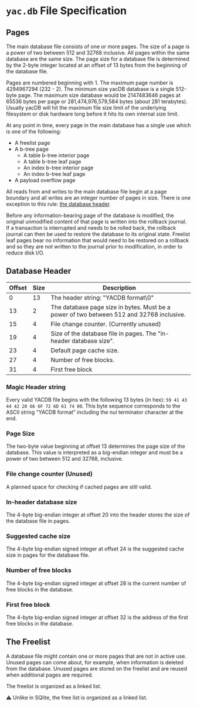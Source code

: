 # `yac.db` File Specification

## Pages

The main database file consists of one or more pages. The size of a page is a power of two between 512 and 32768 inclusive. All pages within the same database are the same size. The page size for a database file is determined by the 2-byte integer located at an offset of 13 bytes from the beginning of the database file.

Pages are numbered beginning with 1. The maximum page number is 4294967294 (232 - 2). The minimum size yacDB database is a single 512-byte page. The maximum size database would be 2147483646 pages at 65536 bytes per page or 281,474,976,579,584 bytes (about 281 terabytes). Usually yacDB will hit the maximum file size limit of the underlying filesystem or disk hardware long before it hits its own internal size limit.

At any point in time, every page in the main database has a single use which is one of the following:

- A freelist page
- A b-tree page
  - A table b-tree interior page
  - A table b-tree leaf page
  - An index b-tree interior page
  - An index b-tree leaf page
- A payload overflow page

All reads from and writes to the main database file begin at a page boundary and all writes are an integer number of pages in size. There is one exception to this rule: [the database header](#the-database-header).

Before any information-bearing page of the database is modified, the original unmodified content of that page is written into the rollback journal. If a transaction is interrupted and needs to be rolled back, the rollback journal can then be used to restore the database to its original state. Freelist leaf pages bear no information that would need to be restored on a rollback and so they are not written to the journal prior to modification, in order to reduce disk I/O.

## Database Header

| Offset | Size | Description                                                                              |
| ------ | ---- | ---------------------------------------------------------------------------------------- |
| 0      | 13   | The header string: "YACDB format\0"                                                      |
| 13     | 2    | The database page size in bytes. Must be a power of two between 512 and 32768 inclusive. |
| 15     | 4    | File change counter. (Currently unused)                                                  |
| 19     | 4    | Size of the database file in pages. The "in-header database size".                       |
| 23     | 4    | Default page cache size.                                                                 |
| 27     | 4    | Number of free blocks.                                                                   |
| 31     | 4    | First free block                                                                         |

### Magic Header string

Every valid YACDB file begins with the following 13 bytes (in hex): `59 41 43 44 42 20 66 6F 72 6D 61 74 00`. This byte sequence corresponds to the ASCII string "YACDB format" including the nul terminator character at the end.

### Page Size

The two-byte value beginning at offset 13 determines the page size of the database. This value is interpreted as a big-endian integer and must be a power of two between 512 and 32768, inclusive.

### File change counter (Unused)

A planned space for checking if cached pages are still valid.

### In-header database size

The 4-byte big-endian integer at offset 20 into the header stores the size of the database file in pages.

### Suggested cache size

The 4-byte big-endian signed integer at offset 24 is the suggested cache size in pages for the database file.

### Number of free blocks

The 4-byte big-endian signed integer at offset 28 is the current number of free blocks in the database.

### First free block

The 4-byte big-endian signed integer at offset 32 is the address of the first free blocks in the database.

## The Freelist

A database file might contain one or more pages that are not in active use. Unused pages can come about, for example, when information is deleted from the database. Unused pages are stored on the freelist and are reused when additional pages are required.

The freelist is organized as a linked list.

⚠ Unlike in SQlite, the free list is organized as a linked list.
